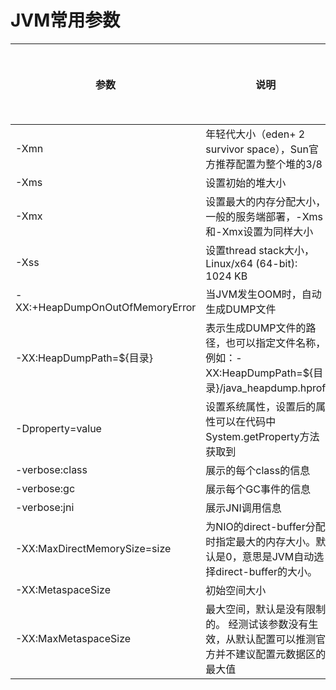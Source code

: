 # JVM常用参数

| 参数 | 说明 | 垃圾收集器 | jdk版本 |
| ---- | ---- | ---- | ---- |
| -Xmn | 年轻代大小（eden+ 2 survivor space），Sun官方推荐配置为整个堆的3/8 | | |
| -Xms | 设置初始的堆大小 | | |
| -Xmx | 设置最大的内存分配大小，一般的服务端部署，-Xms和-Xmx设置为同样大小 | | |
| -Xss | 设置thread stack大小，Linux/x64 (64-bit): 1024 KB | | |
| -XX:+HeapDumpOnOutOfMemoryError | 当JVM发生OOM时，自动生成DUMP文件 | | |
| -XX:HeapDumpPath=${目录} | 表示生成DUMP文件的路径，也可以指定文件名称，例如：-XX:HeapDumpPath=${目录}/java_heapdump.hprof | | |
| -Dproperty=value | 设置系统属性，设置后的属性可以在代码中System.getProperty方法获取到 | | |
| -verbose:class | 展示的每个class的信息 | | |
| -verbose:gc | 展示每个GC事件的信息 | | |
| -verbose:jni | 展示JNI调用信息 | | |
| -XX:MaxDirectMemorySize=size | 为NIO的direct-buffer分配时指定最大的内存大小。默认是0，意思是JVM自动选择direct-buffer的大小。| | |
| -XX:MetaspaceSize | 初始空间大小 | | |
| -XX:MaxMetaspaceSize | 最大空间，默认是没有限制的。 经测试该参数没有生效，从默认配置可以推测官方并不建议配置元数据区的最大值 | | |

